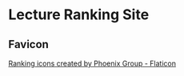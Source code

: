 # Lecture Ranking Site



## Favicon

<a href="https://www.flaticon.com/free-icons/ranking" title="ranking icons">Ranking icons created by Phoenix Group - Flaticon</a>